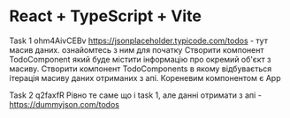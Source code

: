 # React + TypeScript + Vite
Task 1 ohm4AivCEBv
https://jsonplaceholder.typicode.com/todos - тут масив даних. ознайомтесь з ним для початку
Створити компонент TodoComponent який буде містити інформацію про окремий об'єкт з масиву.
Створити компонент TodoComponents в якому відбувається ітерація масиву даних отриманих з апі.
Кореневим компонентом є App

Task 2 q2faxfR
Рівно те саме що і task 1, але данні отримати з апі - https://dummyjson.com/todos